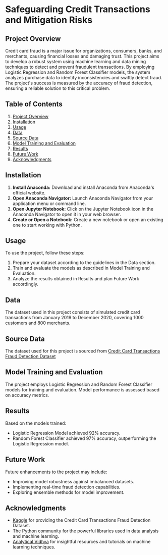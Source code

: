 # Safeguarding Credit Transactions and Mitigation Risks  

## Project Overview

Credit card fraud is a major issue for organizations, consumers, banks, and merchants, causing financial losses and damaging trust. This project aims to develop a robust system using machine learning and data mining techniques to detect and prevent fraudulent transactions. By employing Logistic Regression and Random Forest Classifier models, the system analyzes purchase data to identify inconsistencies and swiftly detect fraud. The project's success is measured by the accuracy of fraud detection, ensuring a reliable solution to this critical problem.

## Table of Contents

1. [Project Overview](#Project-Overview)
2. [Installation](#installation)
3. [Usage](#usage)
4. [Data](#data)
5. [Source Data](#Source-data)
6. [Model Training and Evaluation](#model-training-and-evaluation)
7. [Results](#results)
8. [Future Work](#future-work)
9. [Acknowledgments](#acknowledgments)
    
## Installation

1. **Install Anaconda:** Download and install Anaconda from Anaconda's official website.
2. **Open Anaconda Navigator:** Launch Anaconda Navigator from your application menu or command line.
3. **Open Jupyter Notebook:** Click on the Jupyter Notebook icon in the Anaconda Navigator to open it in your web browser.
4. **Create or Open a Notebook:** Create a new notebook or open an existing one to start working with Python.

## Usage

To use the project, follow these steps:

1. Prepare your dataset according to the guidelines in the Data section.
2. Train and evaluate the models as described in Model Training and Evaluation.
3. Analyze the results obtained in Results and plan Future Work accordingly.

## Data

The dataset used in this project consists of simulated credit card transactions from January 2019 to December 2020, covering 1000 customers and 800 merchants.

## Source Data

The dataset used for this project is sourced from [Credit Card Transactions Fraud Detection Dataset](https://www.kaggle.com/datasets/kartik2112/fraud-detection)

## Model Training and Evaluation

The project employs Logistic Regression and Random Forest Classifier models for training and evaluation. Model performance is assessed based on accuracy metrics.

## Results

Based on the models trained:

- Logistic Regression Model achieved 92% accuracy.
- Random Forest Classifier achieved 97% accuracy, outperforming the Logistic Regression model.

## Future Work

Future enhancements to the project may include:

- Improving model robustness against imbalanced datasets.
- Implementing real-time fraud detection capabilities.
- Exploring ensemble methods for model improvement.

## Acknowledgments

- [Kaggle](https://www.kaggle.com/datasets/kartik2112/fraud-detection) for providing the Credit Card Transactions Fraud Detection Dataset.
- The [Python](https://www.python.org/) community for the powerful libraries used in data analysis and machine learning.
- [Analytical Vidhya](https://www.analyticsvidhya.com/) for insightful resources and tutorials on machine learning techniques.


